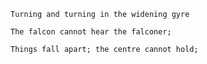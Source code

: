     Turning and turning in the widening gyre

    The falcon cannot hear the falconer;

    Things fall apart; the centre cannot hold;
